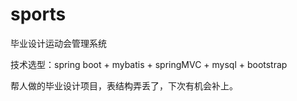 # sports

毕业设计运动会管理系统

技术选型：spring boot + mybatis + springMVC + mysql  + bootstrap

帮人做的毕业设计项目，表结构弄丢了，下次有机会补上。